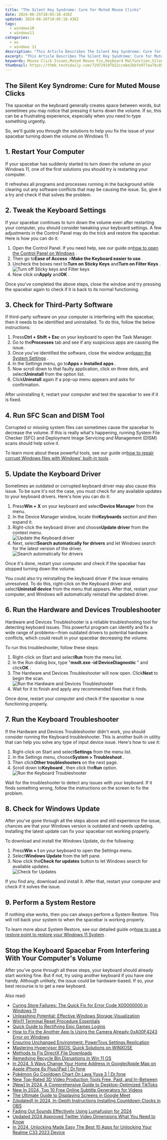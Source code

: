 ```yaml
---
title: "The Silent Key Syndrome: Cure for Muted Mouse Clicks"
date: 2024-06-25T10:05:18.436Z
updated: 2024-06-26T10:05:18.436Z
tags:
  - windows10
  - windows11
categories:
  - os
  - windows 11
description: "This Article Describes The Silent Key Syndrome: Cure for Muted Mouse Clicks"
excerpt: "This Article Describes The Silent Key Syndrome: Cure for Muted Mouse Clicks"
keywords: Mouse Click Issues,Muted Mouse Fix,Keyboard Malfunction,Silent Keys Remedy,Mouse Noise Loss,Cure for Click Anomalies,Mouse Sound Restoration
thumbnail: https://thmb.techidaily.com/729729197b22ccebe2bbfe977aa7bc85dbf69a72f989ad7aa422cd7f1d76fb4a.jpg
---
```


## The Silent Key Syndrome: Cure for Muted Mouse Clicks

 The spacebar on the keyboard generally creates space between words, but sometimes you may notice that pressing it turns down the volume. If so, this can be a frustrating experience, especially when you need to type something urgently.

 So, we'll guide you through the solutions to help you fix the issue of your spacebar turning down the volume on Windows 11.

## 1\. Restart Your Computer

 If your spacebar has suddenly started to turn down the volume on your Windows 11, one of the first solutions you should try is restarting your computer.

 It refreshes all programs and processes running in the background while clearing out any software conflicts that may be causing the issue. So, give it a try and check if that solves the problem.

## 2\. Tweak the Keyboard Settings

 If your spacebar continues to turn down the volume even after restarting your computer, you should consider tweaking your keyboard settings. A few adjustments in the Control Panel may do the trick and restore the spacebar. Here is how you can do it:

1. Open the Control Panel. If you need help, see our guide on[how to open the Control Panel on Windows](https://www.makeuseof.com/windows-11-open-control-panel/) .
2. Then go to**Ease of Access** \>**Make the Keyboard easier to use** .
3. Uncheck the boxes next to**Turn on Sticky Keys** and**Turn on Filter Keys** .  
![Turn off Sticky keys and Filter keys](https://static1.makeuseofimages.com/wordpress/wp-content/uploads/2023/03/turn-off-sticky-keys-and-filter-keys.jpg)
4. Now click on**Apply** and**OK** .

 Once you've completed the above steps, close the window and try pressing the spacebar again to check if it is back to its normal functioning.

## 3\. Check for Third-Party Software

 If third-party software on your computer is interfering with the spacebar, then it needs to be identified and uninstalled. To do this, follow the below instructions:

1. Press**Ctrl + Shift + Esc** on your keyboard to open the Task Manager.
2. Go to the**Processes** tab and see if any suspicious apps are causing the issue.
3. Once you've identified the software, close the window and[open the System Settings](https://www.makeuseof.com/windows-ways-to-open-system-settings/) .
4. In the Settings menu, go to**Apps > Installed apps** .
5. Now scroll down to that faulty application, click on three dots, and select**Uninstall** from the option list.
6. Click**Uninstall** again if a pop-up menu appears and asks for confirmation.

 After uninstalling it, restart your computer and test the spacebar to see if it is fixed.

## 4\. Run SFC Scan and DISM Tool

 Corrupted or missing system files can sometimes cause the spacebar to decrease the volume. If this is really what's happening, running System File Checker (SFC) and Deployment Image Servicing and Management (DISM) scans should help solve it.

 To learn more about these powerful tools, see our guide on[how to repair corrupt Windows files with Windows' built-in tools](https://www.makeuseof.com/windows-built-in-repair-tools/) .

## 5\. Update the Keyboard Driver

 Sometimes an outdated or corrupted keyboard driver may also cause this issue. To be sure it's not the case, you must check for any available updates to your keyboard drivers. Here's how you can do it:

1. Press**Win + X** on your keyboard and select**Device Manager** from the menu.
2. In the Device Manager window, locate the**Keyboards** section and then expand it.
3. Right-click the keyboard driver and choose**Update driver** from the context menu.  
![Update the Keyboard driver](https://static1.makeuseofimages.com/wordpress/wp-content/uploads/2023/03/update-the-keyboard-driver.jpg)
4. Next, select**Search automatically for drivers** and let Windows search for the latest version of the driver.  
![Search automatically for drivers](https://static1.makeuseofimages.com/wordpress/wp-content/uploads/2023/03/search-automatically-for-drivers.jpg)

 Once it's done, restart your computer and check if the spacebar has stopped turning down the volume.

 You could also try reinstalling the keyboard driver if the issue remains unresolved. To do this, right-click on the Keyboard driver and select**Uninstall device** from the menu that appears. After that, restart your computer, and Windows will automatically reinstall the updated driver.

## 6\. Run the Hardware and Devices Troubleshooter

 Hardware and Devices Troubleshooter is a reliable troubleshooting tool for detecting keyboard issues. This powerful program can identify and fix a wide range of problems—from outdated drivers to potential hardware conflicts, which could result in your spacebar decreasing the volume.

To run this troubleshooter, follow these steps:

1. Right-click on Start and select**Run** from the menu list.
2. In the Run dialog box, type "**msdt.exe -id DeviceDiagnostic** " and click**OK** .
3. The Hardware and Devices Troubleshooter will now open. Click**Next** to begin the scan.  
![Run the Hardware and Devices Troubleshooter](https://static1.makeuseofimages.com/wordpress/wp-content/uploads/2023/03/run-the-hardware-and-devices-troubleshooter.jpg)
4. Wait for it to finish and apply any recommended fixes that it finds.

 Once done, restart your computer and check if the spacebar is now functioning properly.

## 7\. Run the Keyboard Troubleshooter

 If the Hardware and Devices Troubleshooter didn't work, you should consider running the Keyboard troubleshooter. This is another built-in utility that can help you solve any type of input device issue. Here's how to use it:

1. Right-click on Start and select**Settings** from the menu list.
2. In the Settings menu, choose**System > Troubleshoot** .
3. Then click**Other troubleshooters** on the next page.
4. Scroll down to**Keyboard** , then click the**Run** option.  
![Run the Keyboard Troubleshooter](https://static1.makeuseofimages.com/wordpress/wp-content/uploads/2023/03/run-the-keyboard-troubleshooter.jpg)

 Wait for the troubleshooter to detect any issues with your keyboard. If it finds something wrong, follow the instructions on the screen to fix the problem.

## 8\. Check for Windows Update

 After you've gone through all the steps above and still experience the issue, chances are that your Windows version is outdated and needs updating. Installing the latest update can fix your spacebar not working properly.

To download and install the Windows Update, do the following:

1. Press**Win + I** on your keyboard to open the Settings menu.
2. Select**Windows Update** from the left pane.
3. Now click the**Check for updates** button to let Windows search for available updates.  
![Check for Updates](https://static1.makeuseofimages.com/wordpress/wp-content/uploads/2023/01/check-for-updates.jpg)

 If you find any, download and install it. After that, restart your computer and check if it solves the issue.

## 9\. Perform a System Restore

 If nothing else works, then you can always perform a System Restore. This will roll back your system to when the spacebar is working properly.

 To learn more about System Restore, see our detailed guide on[how to use a restore point to restore your Windows 11 System](https://www.makeuseof.com/windows-11-create-restore-point/) .

## Stop the Keyboard Spacebar From Interfering With Your Computer's Volume

 After you've gone through all these steps, your keyboard should already start working fine. But if not, try using another keyboard if you have one handy. Although unlikely, the issue could be hardware-based. If so, your best recourse is to get a new keyboard.


<ins class="adsbygoogle"
     style="display:block"
     data-ad-format="autorelaxed"
     data-ad-client="ca-pub-7571918770474297"
     data-ad-slot="1223367746"></ins>



<ins class="adsbygoogle"
     style="display:block"
     data-ad-client="ca-pub-7571918770474297"
     data-ad-slot="8358498916"
     data-ad-format="auto"
     data-full-width-responsive="true"></ins>

<span class="atpl-alsoreadstyle">Also read:</span>
<div><ul>
<li><a href="https://win11.techidaily.com/curing-store-failures-the-quick-fix-for-error-code-x00000000-in-windows-11/"><u>Curing Store Failures: The Quick Fix for Error Code X00000000 in Windows 11</u></a></li>
<li><a href="https://win11.techidaily.com/unleashing-potential-effective-windows-storage-visualization/"><u>Unleashing Potential: Effective Windows Storage Visualization</u></a></li>
<li><a href="https://win11.techidaily.com/win11-terminal-reset-procedure-essentials/"><u>Win11 Terminal Reset Procedure Essentials</u></a></li>
<li><a href="https://win11.techidaily.com/quick-guide-to-rectifying-epic-games-logins/"><u>Quick Guide to Rectifying Epic Games Logins</u></a></li>
<li><a href="https://win11.techidaily.com/how-to-fix-the-another-app-is-using-the-camera-already-0xa00f4243-error-on-windows/"><u>How to Fix the Another App Is Using the Camera Already 0xA00F4243 Error on Windows</u></a></li>
<li><a href="https://win11.techidaily.com/ensuring-unchanged-environment-powertoys-settings-replication/"><u>Ensuring Unchanged Environment: PowerToys Settings Replication</u></a></li>
<li><a href="https://win11.techidaily.com/mastering-hypervisor-bsos-quick-solutions-on-winxose/"><u>Mastering Hypervisor BSOS: Quick Solutions on WINXOSE</u></a></li>
<li><a href="https://win11.techidaily.com/methods-to-fix-directx-file-downloads/"><u>Methods to Fix DirectX File Downloads</u></a></li>
<li><a href="https://win11.techidaily.com/remedying-recycle-bin-disruptions-in-win-11-os/"><u>Remedying Recycle Bin Disruptions in Win 11 OS</u></a></li>
<li><a href="https://iphone-location.techidaily.com/in-2024-5-ways-change-your-home-address-in-googleapple-map-on-apple-iphone-6s-plusipad-drfone-by-drfone-virtual-ios/"><u>In 2024, 5 Ways Change Your Home Address in Google/Apple Map on Apple iPhone 6s Plus/iPad | Dr.fone</u></a></li>
<li><a href="https://android-pokemon-go.techidaily.com/pokemon-go-cooldown-chart-on-lava-yuva-3-drfone-by-drfone-virtual-android/"><u>Pokémon Go Cooldown Chart On Lava Yuva 3 | Dr.fone</u></a></li>
<li><a href="https://ai-driven-video-production.techidaily.com/new-top-rated-3d-video-production-tools-free-paid-and-in-between/"><u>New Top-Rated 3D Video Production Tools Free, Paid, and In-Between</u></a></li>
<li><a href="https://tiktok-clips.techidaily.com/new-in-2024-a-comprehensive-guide-to-desktop-optimized-tiktoks/"><u>[New] In 2024, A Comprehensive Guide to Desktop-Optimized TikToks</u></a></li>
<li><a href="https://ai-driven-video-production.techidaily.com/new-in-2024-top-10-free-online-subtitle-generators-for-videos/"><u>New In 2024, Top 10 Free Online Subtitle Generators for Videos</u></a></li>
<li><a href="https://screen-sharing-recording.techidaily.com/the-ultimate-guide-to-displaying-screens-in-google-meet/"><u>The Ultimate Guide to Displaying Screens in Google Meet</u></a></li>
<li><a href="https://remote-screen-capture.techidaily.com/updated-in-2024-in-depth-instructions-installing-countdown-clocks-in-obs/"><u>[Updated] In 2024, In-Depth Instructions  Installing Countdown Clocks in OBS</u></a></li>
<li><a href="https://some-knowledge.techidaily.com/fading-out-sounds-effectively-using-lumafusion-for-2024/"><u>Fading Out Sounds Effectively Using Lumafusion for 2024</u></a></li>
<li><a href="https://video-creation-software.techidaily.com/updated-2024-approved-twitter-video-dimensions-what-you-need-to-know/"><u>Updated 2024 Approved Twitter Video Dimensions What You Need to Know</u></a></li>
<li><a href="https://easy-unlock-android.techidaily.com/in-2024-unlocking-made-easy-the-best-10-apps-for-unlocking-your-realme-c33-2023-device-by-drfone-android/"><u>In 2024, Unlocking Made Easy The Best 10 Apps for Unlocking Your Realme C33 2023 Device</u></a></li>
</ul></div>
